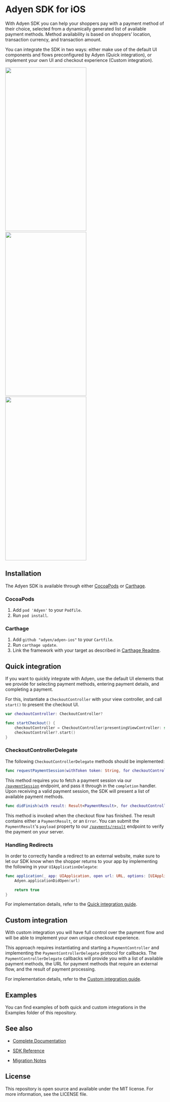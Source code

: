 # Adyen SDK for iOS

With Adyen SDK you can help your shoppers pay with a payment method of their choice, selected from a dynamically generated list of available payment methods. Method availability is based on shoppers’ location, transaction currency, and transaction amount.

You can integrate the SDK in two ways: either make use of the default UI components and flows preconfigured by Adyen (Quick integration), or implement your own UI and checkout experience (Custom integration).

<img src="https://user-images.githubusercontent.com/8394738/43137349-ec92b254-8f4b-11e8-8dc7-9e97c0a5570a.png" width="256px" height="516px" />&nbsp;&nbsp;&nbsp;&nbsp;&nbsp;&nbsp;&nbsp;&nbsp;&nbsp;&nbsp;<img src="https://user-images.githubusercontent.com/8394738/43137355-ef9fa150-8f4b-11e8-9cf7-b5693302e56c.png" width="256px" height="516px" />&nbsp;&nbsp;&nbsp;&nbsp;&nbsp;&nbsp;&nbsp;&nbsp;&nbsp;&nbsp;<img src="https://user-images.githubusercontent.com/8394738/43137351-ede41d46-8f4b-11e8-87fb-75f3fb4cc7a5.png" width="256px" height="516px" />

## Installation

The Adyen SDK is available through either [CocoaPods](http://cocoapods.org) or [Carthage](https://github.com/Carthage/Carthage).

### CocoaPods

1. Add `pod 'Adyen'` to your `Podfile`.
2. Run `pod install`.

### Carthage

1. Add `github "adyen/adyen-ios"` to your `Cartfile`.
2. Run `carthage update`.
3. Link the framework with your target as described in [Carthage Readme](https://github.com/Carthage/Carthage#adding-frameworks-to-an-application).

## Quick integration

If you want to quickly integrate with Adyen, use the default UI elements that we provide for selecting payment methods, entering payment details, and completing a payment.

For this, instantiate a `CheckoutController` with your view controller, and call `start()` to present the checkout UI.
```swift
var checkoutController: CheckoutController?

func startCheckout() {
    checkoutController = CheckoutController(presentingViewController: self, delegate: self)
    checkoutController?.start()
}
```

### CheckoutControllerDelegate

The following `CheckoutControllerDelegate` methods should be implemented:

```swift
func requestPaymentSession(withToken token: String, for checkoutController: CheckoutController, responseHandler: @escaping (String) -> Void)
```

This method requires you to fetch a payment session via our [`/paymentSession`](https://docs.adyen.com/api-explorer/#/PaymentSetupAndVerificationService/v32/payments/result) endpoint, and pass it through in the `completion` handler. Upon receiving a valid payment session, the SDK will present a list of available payment methods.


```swift
func didFinish(with result: Result<PaymentResult>, for checkoutController: CheckoutController)
```

This method is invoked when the checkout flow has finished. The result contains either a `PaymentResult`, or an `Error`. You can submit the `PaymentResult`'s `payload` property to our [`/payments/result`](https://docs.adyen.com/api-explorer/#/PaymentSetupAndVerificationService/v32/payments/result) endpoint to verify the payment on your server.

### Handling Redirects

In order to correctly handle a redirect to an external website, make sure to let our SDK know when the shopper returns to your app by implementing the following in your `UIApplicationDelegate`:

```swift
func application(_ app: UIApplication, open url: URL, options: [UIApplicationOpenURLOptionsKey: Any] = [:]) -> Bool {
    Adyen.applicationDidOpen(url)

    return true
}
```

For implementation details, refer to the [Quick integration guide](https://docs.adyen.com/developers/checkout/ios/quick-integration-ios).

## Custom integration

With custom integration you will have full control over the payment flow and will be able to implement your own unique checkout experience.

This approach requires instantiating and starting a `PaymentController` and implementing the `PaymentControllerDelegate` protocol for callbacks. The `PaymentControllerDelegate` callbacks will provide you with a list of available payment methods, the URL for payment methods that require an external flow, and the result of payment processing.

For implementation details, refer to the [Custom integration guide](https://docs.adyen.com/developers/checkout/ios/custom-integration-ios).

## Examples

You can find examples of both quick and custom integrations in the Examples folder of this repository.

## See also

 * [Complete Documentation](https://docs.adyen.com/developers/checkout/ios)

 * [SDK Reference](https://adyen.github.io/adyen-ios/Docs/index.html)

 * [Migration Notes](https://github.com/Adyen/adyen-ios/blob/master/MIGRATION.md)


## License

This repository is open source and available under the MIT license. For more information, see the LICENSE file.
